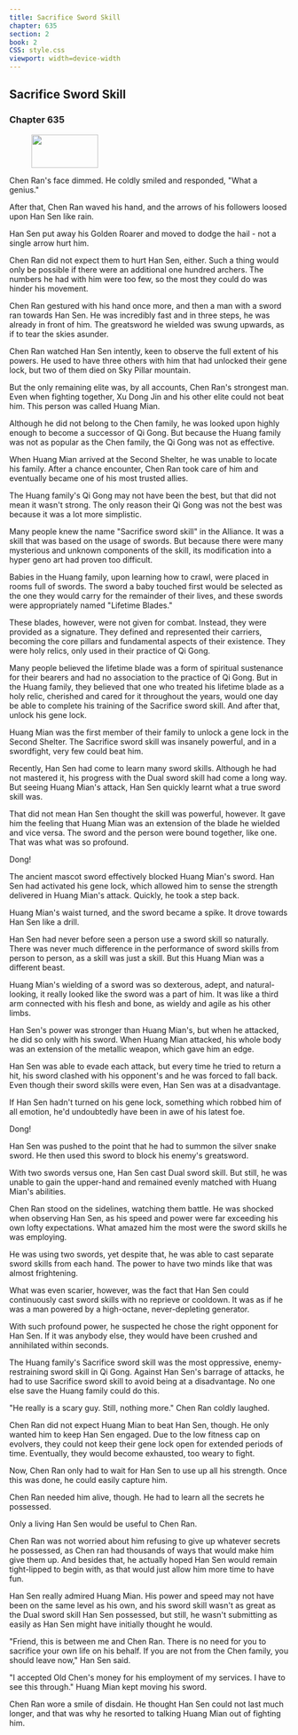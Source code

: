 ```yaml
---
title: Sacrifice Sword Skill
chapter: 635
section: 2
book: 2
CSS: style.css
viewport: width=device-width
---
```


## Sacrifice Sword Skill

### Chapter 635

<figure>
	<img src="../Images/gem.gif" alt="" id="gem" width="120" height="60" />
</figure>

Chen Ran's face dimmed. He coldly smiled and responded, "What a genius."

After that, Chen Ran waved his hand, and the arrows of his followers loosed upon Han Sen like rain.

Han Sen put away his Golden Roarer and moved to dodge the hail - not a single arrow hurt him.

Chen Ran did not expect them to hurt Han Sen, either. Such a thing would only be possible if there were an additional one hundred archers. The numbers he had with him were too few, so the most they could do was hinder his movement.

Chen Ran gestured with his hand once more, and then a man with a sword ran towards Han Sen. He was incredibly fast and in three steps, he was already in front of him. The greatsword he wielded was swung upwards, as if to tear the skies asunder.

Chen Ran watched Han Sen intently, keen to observe the full extent of his powers. He used to have three others with him that had unlocked their gene lock, but two of them died on Sky Pillar mountain.

But the only remaining elite was, by all accounts, Chen Ran's strongest man. Even when fighting together, Xu Dong Jin and his other elite could not beat him. This person was called Huang Mian.

Although he did not belong to the Chen family, he was looked upon highly enough to become a successor of Qi Gong. But because the Huang family was not as popular as the Chen family, the Qi Gong was not as effective.

When Huang Mian arrived at the Second Shelter, he was unable to locate his family. After a chance encounter, Chen Ran took care of him and eventually became one of his most trusted allies.

The Huang family's Qi Gong may not have been the best, but that did not mean it wasn't strong. The only reason their Qi Gong was not the best was because it was a lot more simplistic.

Many people knew the name "Sacrifice sword skill" in the Alliance. It was a skill that was based on the usage of swords. But because there were many mysterious and unknown components of the skill, its modification into a hyper geno art had proven too difficult.

Babies in the Huang family, upon learning how to crawl, were placed in rooms full of swords. The sword a baby touched first would be selected as the one they would carry for the remainder of their lives, and these swords were appropriately named "Lifetime Blades."

These blades, however, were not given for combat. Instead, they were provided as a signature. They defined and represented their carriers, becoming the core pillars and fundamental aspects of their existence. They were holy relics, only used in their practice of Qi Gong.

Many people believed the lifetime blade was a form of spiritual sustenance for their bearers and had no association to the practice of Qi Gong. But in the Huang family, they believed that one who treated his lifetime blade as a holy relic, cherished and cared for it throughout the years, would one day be able to complete his training of the Sacrifice sword skill. And after that, unlock his gene lock.

Huang Mian was the first member of their family to unlock a gene lock in the Second Shelter. The Sacrifice sword skill was insanely powerful, and in a swordfight, very few could beat him.

Recently, Han Sen had come to learn many sword skills. Although he had not mastered it, his progress with the Dual sword skill had come a long way. But seeing Huang Mian's attack, Han Sen quickly learnt what a true sword skill was.

That did not mean Han Sen thought the skill was powerful, however. It gave him the feeling that Huang Mian was an extension of the blade he wielded and vice versa. The sword and the person were bound together, like one. That was what was so profound.

Dong!

The ancient mascot sword effectively blocked Huang Mian's sword. Han Sen had activated his gene lock, which allowed him to sense the strength delivered in Huang Mian's attack. Quickly, he took a step back.

Huang Mian's waist turned, and the sword became a spike. It drove towards Han Sen like a drill.

Han Sen had never before seen a person use a sword skill so naturally. There was never much difference in the performance of sword skills from person to person, as a skill was just a skill. But this Huang Mian was a different beast.

Huang Mian's wielding of a sword was so dexterous, adept, and natural-looking, it really looked like the sword was a part of him. It was like a third arm connected with his flesh and bone, as wieldy and agile as his other limbs.

Han Sen's power was stronger than Huang Mian's, but when he attacked, he did so only with his sword. When Huang Mian attacked, his whole body was an extension of the metallic weapon, which gave him an edge.

Han Sen was able to evade each attack, but every time he tried to return a hit, his sword clashed with his opponent's and he was forced to fall back. Even though their sword skills were even, Han Sen was at a disadvantage.

If Han Sen hadn't turned on his gene lock, something which robbed him of all emotion, he'd undoubtedly have been in awe of his latest foe.

Dong!

Han Sen was pushed to the point that he had to summon the silver snake sword. He then used this sword to block his enemy's greatsword.

With two swords versus one, Han Sen cast Dual sword skill. But still, he was unable to gain the upper-hand and remained evenly matched with Huang Mian's abilities.

Chen Ran stood on the sidelines, watching them battle. He was shocked when observing Han Sen, as his speed and power were far exceeding his own lofty expectations. What amazed him the most were the sword skills he was employing.

He was using two swords, yet despite that, he was able to cast separate sword skills from each hand. The power to have two minds like that was almost frightening.

What was even scarier, however, was the fact that Han Sen could continuously cast sword skills with no reprieve or cooldown. It was as if he was a man powered by a high-octane, never-depleting generator.

With such profound power, he suspected he chose the right opponent for Han Sen. If it was anybody else, they would have been crushed and annihilated within seconds.

The Huang family's Sacrifice sword skill was the most oppressive, enemy-restraining sword skill in Qi Gong. Against Han Sen's barrage of attacks, he had to use Sacrifice sword skill to avoid being at a disadvantage. No one else save the Huang family could do this.

"He really is a scary guy. Still, nothing more." Chen Ran coldly laughed.

Chen Ran did not expect Huang Mian to beat Han Sen, though. He only wanted him to keep Han Sen engaged. Due to the low fitness cap on evolvers, they could not keep their gene lock open for extended periods of time. Eventually, they would become exhausted, too weary to fight.

Now, Chen Ran only had to wait for Han Sen to use up all his strength. Once this was done, he could easily capture him.

Chen Ran needed him alive, though. He had to learn all the secrets he possessed.

Only a living Han Sen would be useful to Chen Ran.

Chen Ran was not worried about him refusing to give up whatever secrets he possessed, as Chen ran had thousands of ways that would make him give them up. And besides that, he actually hoped Han Sen would remain tight-lipped to begin with, as that would just allow him more time to have fun.

Han Sen really admired Huang Mian. His power and speed may not have been on the same level as his own, and his sword skill wasn't as great as the Dual sword skill Han Sen possessed, but still, he wasn't submitting as easily as Han Sen might have initially thought he would.

"Friend, this is between me and Chen Ran. There is no need for you to sacrifice your own life on his behalf. If you are not from the Chen family, you should leave now," Han Sen said.

"I accepted Old Chen's money for his employment of my services. I have to see this through." Huang Mian kept moving his sword.

Chen Ran wore a smile of disdain. He thought Han Sen could not last much longer, and that was why he resorted to talking Huang Mian out of fighting him.
